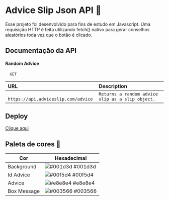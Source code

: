 # Advice Slip Json API 💬

Esse projeto foi desenvolvido para fins de estudo em Javascript.
Uma requisição HTTP é feita utilizando fetch() nativo para gerar conselhos aleatórios toda vez que o botão é clicado.


## Documentação da API

#### Random Advice

```http
  GET
```

| URL   | Description      |
| :---------- | :--------- |
| `	https://api.adviceslip.com/advice` | `Returns a random advice slip as a slip object.` |

## Deploy
<a href="https://advice-generator-in-js.netlify.app/" target="_blank"> Clique aqui</a>

## Paleta de cores 🌈

| Cor               | Hexadecimal                                                |
| ----------------- | ---------------------------------------------------------------- |
| Background        | ![#001d3d](https://via.placeholder.com/10/001d3d?text=+) #001d3d |
| Id Advice         | ![#00f5d4](https://via.placeholder.com/10/00f5d4?text=+) #00f5d4 |
| Advice            | ![#e8e8e4](https://via.placeholder.com/10/e8e8e4?text=+) #e8e8e4 |
| Box Message       | ![#003566](https://via.placeholder.com/10/003566?text=+) #003566 |
